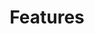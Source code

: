 ---
title: "Features"
linkTitle: "Features" 
weight: 4
description: Description of COSI Driver features
---